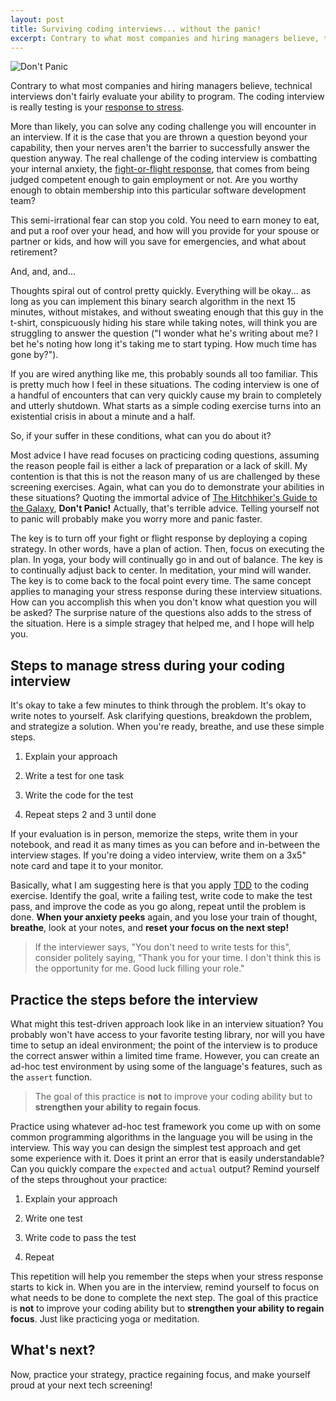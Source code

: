 ```yaml
---
layout: post
title: Surviving coding interviews... without the panic!
excerpt: Contrary to what most companies and hiring managers believe, that technical interviews evaluate your ability to program, the coding interview is really testing is your response to stress.
---
```


![Don't Panic](https://upload.wikimedia.org/wikipedia/commons/thumb/a/ad/The_Hitchhiker%27s_Guide_to_the_Galaxy.svg/1200px-The_Hitchhiker%27s_Guide_to_the_Galaxy.svg.png)

Contrary to what most companies and hiring managers believe, technical interviews don't fairly evaluate your ability to program. The coding interview is really testing is your [response to stress](https://www.health.harvard.edu/staying-healthy/understanding-the-stress-response).

More than likely, you can solve any coding challenge you will encounter in an interview. If it is the case that you are thrown a question beyond your capability, then your nerves aren't the barrier to successfully answer the question anyway. The real challenge of the coding interview is combatting your internal anxiety, the [fight-or-flight response](https://www.psychologytools.com/resource/fight-or-flight-response/), that comes from being judged competent enough to gain employment or not. Are you worthy enough to obtain membership into this particular software development team?

This semi-irrational fear can stop you cold. You need to earn money to eat, and put a roof over your head, and how will you provide for your spouse or partner or kids, and how will you save for emergencies, and what about retirement?

And, and, and...

Thoughts spiral out of control pretty quickly. Everything will be okay... as long as you can implement this binary search algorithm in the next 15 minutes, without mistakes, and without sweating enough that this guy in the t-shirt, conspicuously hiding his stare while taking notes, will think you are struggling to answer the question ("I wonder what he's writing about me? I bet he's noting how long it's taking me to start typing. How much time has gone by?").

If you are wired anything like me, this probably sounds all too familiar. This is pretty much how I feel in these situations. The coding interview is one of a handful of encounters that can very quickly cause my brain to completely and utterly shutdown. What starts as a simple coding exercise turns into an existential crisis in about a minute and a half.

So, if your suffer in these conditions, what can you do about it?

Most advice I have read focuses on practicing coding questions, assuming the reason people fail is either a lack of preparation or a lack of skill. My contention is that this is not the reason many of us are challenged by these screening exercises. Again, what can you do to demonstrate your abilities in these situations? Quoting the immortal advice of [The Hitchhiker's Guide to the Galaxy](https://en.wikipedia.org/wiki/Phrases_from_The_Hitchhiker%27s_Guide_to_the_Galaxy#Don't_Panic), **Don't Panic!** Actually, that's terrible advice. Telling yourself not to panic will probably make you worry more and panic faster.

The key is to turn off your fight or flight response by deploying a coping strategy. In other words, have a plan of action. Then, focus on executing the plan. In yoga, your body will continually go in and out of balance. The key is to continually adjust back to center. In meditation, your mind will wander. The key is to come back to the focal point every time. The same concept applies to managing your stress response during these interview situations. How can you accomplish this when you don't know what question you will be asked? The surprise nature of the questions also adds to the stress of the situation. Here is a simple stragey that helped me, and I hope will help you.

## Steps to manage stress during your coding interview

It's okay to take a few minutes to think through the problem. It's okay to write notes to yourself. Ask clarifying questions, breakdown the problem, and strategize a solution. When you're ready, breathe, and use these simple steps.

1. Explain your approach

2. Write a test for one task

3. Write the code for the test

5. Repeat steps 2 and 3 until done

If your evaluation is in person, memorize the steps, write them in your notebook, and read it as many times as you can before and in-between the interview stages. If you're doing a video interview, write them on a 3x5" note card and tape it to your monitor.

Basically, what I am suggesting here is that you apply [TDD](https://martinfowler.com/bliki/TestDrivenDevelopment.html) to the coding exercise. Identify the goal, write a failing test, write code to make the test pass, and improve the code as you go along, repeat until the problem is done. **When your anxiety peeks** again, and you lose your train of thought, **breathe**, look at your notes, and **reset your focus on the next step!**


> If the interviewer says, "You don't need to write tests for this", consider politely saying, "Thank you for your time. I don't think this is the opportunity for me. Good luck filling your role."

## Practice the steps before the interview

What might this test-driven approach look like in an interview situation? You probably won't have access to your favorite testing library, nor will you have time to setup an ideal environment; the point of the interview is to produce the correct answer within a limited time frame. However, you can create an ad-hoc test environment by using some of the language's features, such as the `assert` function.

> The goal of this practice is **not** to improve your coding ability but to **strengthen your ability to regain focus**.

Practice using whatever ad-hoc test framework you come up with on some common programming algorithms in the language you will be using in the interview. This way you can design the simplest test approach and get some experience with it. Does it print an error that is easily understandable? Can you quickly compare the `expected` and `actual` output? Remind yourself of the steps throughout your practice:

1. Explain your approach

2. Write one test

3. Write code to pass the test

4. Repeat

This repetition will help you remember the steps when your stress response starts to kick in. When you are in the interview, remind yourself to focus on what needs to be done to complete the next step. The goal of this practice is **not** to improve your coding ability but to **strengthen your ability to regain focus**. Just like practicing yoga or meditation.

## What's next?

Now, practice your strategy, practice regaining focus, and make yourself proud at your next tech screening!

